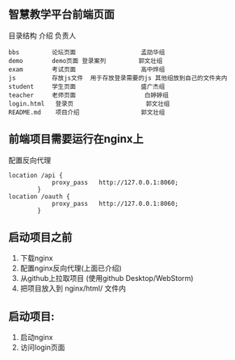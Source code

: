 智慧教学平台前端页面
----------
目录结构        介绍                      负责人

    bbs         论坛页面                  孟劭华组
    demo        demo页面 登录案列         郭文壮组
    exam        考试页面                  高中烨组
    js          存放js文件  用于存放登录需要的js 其他组放到自己的文件夹内
    student     学生页面                  盛广杰组
    teacher     老师页面                   白婷婷组
    login.html   登录页                    郭文壮组
    README.md    项目介绍                 郭文壮组

## 前端项目需要运行在nginx上
配置反向代理

    location /api {
                proxy_pass   http://127.0.0.1:8060;
            }
    location /oauth {
                proxy_pass   http://127.0.0.1:8060;
            }

## 启动项目之前
1. 下载nginx
2. 配置nginx反向代理(上面已介绍)
3. 从github上拉取项目  (使用github Desktop/WebStorm)
4. 把项目放入到 nginx/html/ 文件内
## 启动项目:
1. 启动nginx
2. 访问login页面



